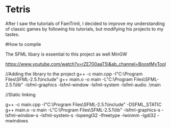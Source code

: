 # Tetris

After I saw the tutorials of FamTrinli, I decided to improve my understanding of classic games by following his tutorials, but modifying his projects to my tastes.


#How to compile 

The SFML libary is essential to this project as well MinGW

https://www.youtube.com/watch?v=rZE700aaT5I&ab_channel=BoostMyTool

//Adding the library to the project
g++ -c main.cpp -I"C:\Program Files\SFML-2.5.1\include"
g++ main.o -o main -L"C:\Program Files\SFML-2.5.1\lib" -lsfml-graphics -lsfml-window -lsfml-system -lsfml-audio
.\main

//Static linking

g++ -c main.cpp -I"C:\Program Files\SFML-2.5.1\include" -DSFML_STATIC
g++ main.o -o main -L"C:\Program Files\SFML-2.5.1\lib" -lsfml-graphics-s -lsfml-window-s -lsfml-system-s -lopengl32 -lfreetype -lwinmm -lgdi32 -mwindows

